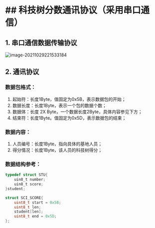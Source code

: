 # ## 科技树分数通讯协议（采用串口通信）

## 1. 串口通信数据传输协议

![image-20211029221533184](C:\Users\asus\AppData\Roaming\Typora\typora-user-images\image-20211029221533184.png)

## 2. 通讯协议

### 数据包格式：

1. 起始符：长度1Byte，值固定为0x5B，表示数据包的开始；
2. 数据长度：长度1Byte，表示一个包的数据个数；
3. 数据体：长度 2X Byte，一个数据长度2Byte，具体内容参见下方；
4. 结束符：长度1Byte。值固定为0x5D，表示数据包的结束；

### 数据内容：

1. 人员编号：长度1Byte，指向具体的基地人员；
2. 得分情况：长度1Byte，该人员的科技树得分；

### 数据结构参考：

```c
typedef struct STU{
    uin8_t number;
    uin8_t score;
}student;
```



```c
struct SCI_SCORE{
    uint8_t start = 0x5B;
    uint8_t len;
    student[len];
    uint8_t end = 0x5D;
};
```

